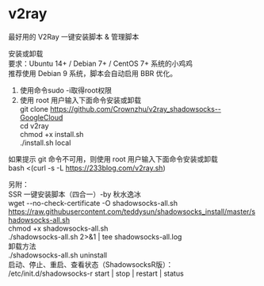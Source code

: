 # v2ray  
最好用的 V2Ray 一键安装脚本 &amp; 管理脚本  

安装或卸载  
要求：Ubuntu 14+ / Debian 7+ / CentOS 7+ 系统的小鸡鸡  
推荐使用 Debian 9 系统，脚本会自动启用 BBR 优化。  
1. 使用命令sudo -i取得root权限  
2. 使用 root 用户输入下面命令安装或卸载  
    git clone https://github.com/Crownzhu/v2ray_shadowsocks--GoogleCloud  
    cd v2ray  
    chmod +x install.sh  
    ./install.sh local  

如果提示 git 命令不可用，则使用 root 用户输入下面命令安装或卸载  
bash <(curl -s -L https://233blog.com/v2ray.sh)  


另附：  
SSR 一键安装脚本（四合一）-by 秋水逸冰  
wget --no-check-certificate -O shadowsocks-all.sh https://raw.githubusercontent.com/teddysun/shadowsocks_install/master/shadowsocks-all.sh  
chmod +x shadowsocks-all.sh  
./shadowsocks-all.sh 2>&1 | tee shadowsocks-all.log  
卸载方法  
./shadowsocks-all.sh uninstall  
启动、停止、重启、查看状态（ShadowsocksR版）：  
/etc/init.d/shadowsocks-r start | stop | restart | status  
